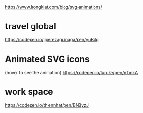 https://www.hongkiat.com/blog/svg-animations/

# travel global
https://codepen.io/jjperezaguinaga/pen/yuBdq



#  Animated SVG icons
(hover to see the animation)
https://codepen.io/luruke/pen/mbnkA


# work space 

https://codepen.io/thiennhat/pen/BNByzJ